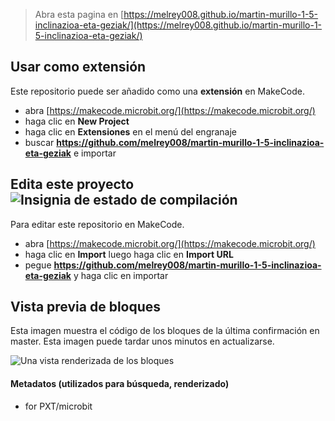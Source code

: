 
> Abra esta pagina en [https://melrey008.github.io/martin-murillo-1-5-inclinazioa-eta-geziak/](https://melrey008.github.io/martin-murillo-1-5-inclinazioa-eta-geziak/)

## Usar como extensión

Este repositorio puede ser añadido como una **extensión** en MakeCode.

* abra [https://makecode.microbit.org/](https://makecode.microbit.org/)
* haga clic en **New Project**
* haga clic en **Extensiones** en el menú del engranaje
* buscar **https://github.com/melrey008/martin-murillo-1-5-inclinazioa-eta-geziak** e importar

## Edita este proyecto ![Insignia de estado de compilación](https://github.com/melrey008/martin-murillo-1-5-inclinazioa-eta-geziak/workflows/MakeCode/badge.svg)

Para editar este repositorio en MakeCode.

* abra [https://makecode.microbit.org/](https://makecode.microbit.org/)
* haga clic en **Import** luego haga clic en **Import URL**
* pegue **https://github.com/melrey008/martin-murillo-1-5-inclinazioa-eta-geziak** y haga clic en importar

## Vista previa de bloques

Esta imagen muestra el código de los bloques de la última confirmación en master.
Esta imagen puede tardar unos minutos en actualizarse.

![Una vista renderizada de los bloques](https://github.com/melrey008/martin-murillo-1-5-inclinazioa-eta-geziak/raw/master/.github/makecode/blocks.png)

#### Metadatos (utilizados para búsqueda, renderizado)

* for PXT/microbit
<script src="https://makecode.com/gh-pages-embed.js"></script><script>makeCodeRender("{{ site.makecode.home_url }}", "{{ site.github.owner_name }}/{{ site.github.repository_name }}");</script>
